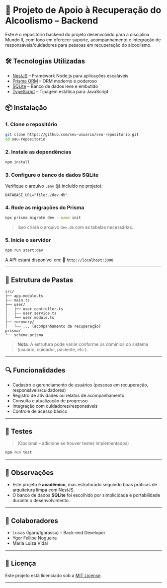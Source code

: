 

# 🧠 Projeto de Apoio à Recuperação do Alcoolismo – Backend

Este é o repositório backend do projeto desenvolvido para a disciplina Mundo II, com foco em oferecer suporte, acompanhamento e integração de responsáveis/cuidadores para pessoas em recuperação do alcoolismo.

## 🛠️ Tecnologias Utilizadas

- [NestJS](https://nestjs.com/) – Framework Node.js para aplicações escaláveis
- [Prisma ORM](https://www.prisma.io/) – ORM moderno e poderoso
- [SQLite](https://www.sqlite.org/index.html) – Banco de dados leve e embutido
- [TypeScript](https://www.typescriptlang.org/) – Tipagem estática para JavaScript

## 📦 Instalação

### 1. Clone o repositório

```bash
git clone https://github.com/seu-usuario/seu-repositorio.git
cd seu-repositorio
````

### 2. Instale as dependências

```bash
npm install
```

### 3. Configure o banco de dados SQLite

Verifique o arquivo `.env` (já incluído no projeto):

```env
DATABASE_URL="file:./dev.db"
```

### 4. Rode as migrações do Prisma

```bash
npx prisma migrate dev --name init
```

> Isso criará o arquivo `dev.db` com as tabelas necessárias.

### 5. Inicie o servidor

```bash
npm run start:dev
```

A API estará disponível em:
🔗 `http://localhost:3000`

---

## 📁 Estrutura de Pastas

```
src/
├── app.module.ts
├── main.ts
├── user/
│   ├── user.controller.ts
│   ├── user.service.ts
│   └── user.module.ts
├── recovery/
│   └── ... (acompanhamento da recuperação)
prisma/
└── schema.prisma
```

> **Nota**: A estrutura pode variar conforme os domínios do sistema (usuário, cuidador, paciente, etc.).

---

## 🔍 Funcionalidades

* Cadastro e gerenciamento de usuários (pessoas em recuperação, responsáveis/cuidadores)
* Registro de atividades ou relatos de acompanhamento
* Consulta e atualização de progresso
* Integração com cuidadores/responsáveis
* Controle de acesso básico

---

## 🧪 Testes

> (Opcional – adicione se houver testes implementados)

```bash
npm run test
```

---

## 📌 Observações

* Este projeto é **acadêmico**, mas estruturado seguindo boas práticas de arquitetura limpa com NestJS.
* O banco de dados **SQLite** foi escolhido por simplicidade e portabilidade durante o desenvolvimento.

---

## 🤝 Colaboradores

* Lucas (Igara/Igarassu) – Back-end Developer
* Ygor Fellipe Nogueira
* Maria Luiza Vidal

---

## 📄 Licença

Este projeto está licenciado sob a [MIT License](LICENSE).

---
